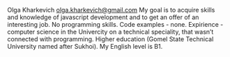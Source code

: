 Olga Kharkevich
olga.kharkevich@gmail.com
My goal is to acquire skills and knowledge of javascript development and to get an offer of an interesting job.
No programming skills.
Code examples - none.
Expirience - computer science in the Univercity on a technical speciality, that wasn’t connected with programming.
Higher education (Gomel State Technical University named after Sukhoi).
My English level is B1.